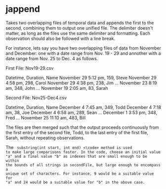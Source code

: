 # jappend
Takes two overlapping files of temporal data and appends the first to the second, combining them to output one unified file. The delimiter doesn't matter, as long as the files use the same delimiter and formatting. Each observation should also be followed with a line break.

For instance, lets say you have two overlapping files of data from November and December: one with a date range from Nov. 19 - 29 and annother with a date range from Nov. 25 to Dec. 4 as follows. 

First File: Nov19-29.csv

Datetime, Duration, Name
November 29 5:12 pm, 159, Steve
November 29 4:58 pm, 298, Carol
November 29 4:38 pm, 238, Jim
...
November 23 8:19 am, 348, John
...
November 19 2:05 am, 83, Sarah

Second File: Nov25-Dec4.csv

Datetime, Duration, Name
December 4 7:45 am, 349, Todd
December 4 7:18 am, 38, Joe
December 4 6:58 am, 289, Sean
...
December 1 3:53 pm, 348, Fred
...
November 25 11:10 am, 483, Bill

The files are then merged such that the output proceeds continuously from the first entry of the second file, Todd, to the last entry of the first file, Sarah, without repeating observations.

The <code> substring(int start, int end) <\code> method is used to make large comparisons faster. In the code, choose an initial value "a" and a final value "b" as indexes that are small enough to be within the bounds of all strings in secondFile, but large enough to encompass a unique set of characters. For instance, 9 would be a suitable value for "a" and 24 would be a suitable value for "b" in the above case. 
